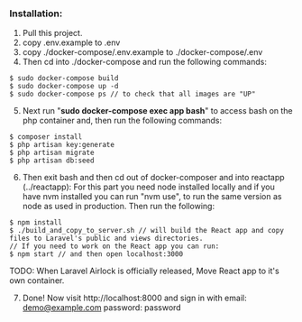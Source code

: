 ### Installation:

1. Pull this project.
2. copy .env.example to .env
3. copy ./docker-compose/.env.example to ./docker-compose/.env
4. Then cd into ./docker-compose and run the following commands:
```
$ sudo docker-compose build
$ sudo docker-compose up -d
$ sudo docker-compose ps // to check that all images are "UP"
```
5. Next run "**sudo docker-compose exec app bash**" to access bash on the php container and,
then run the following commands:
```
$ composer install
$ php artisan key:generate
$ php artisan migrate
$ php artisan db:seed
``` 

6. Then exit bash and then cd out of docker-composer and into reactapp (../reactapp):
For this part you need node installed locally and if you have nvm installed you can run "nvm use",
to run the same version as node as used in production.
Then run the following:
```
$ npm install
$ ./build_and_copy_to_server.sh // will build the React app and copy files to Laravel's public and views directories.
// If you need to work on the React app you can run:
$ npm start // and then open localhost:3000 
```
TODO: When Laravel Airlock is officially released, Move React app to it's own container.

7. Done! Now visit http://localhost:8000 and sign in with email: demo@example.com password: password
